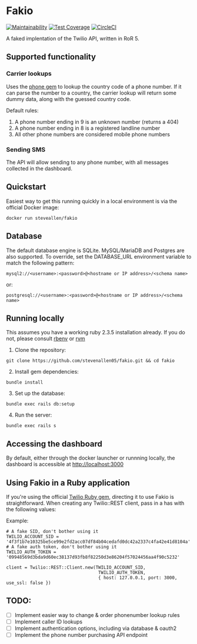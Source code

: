# Fakio

[![Maintainability](https://api.codeclimate.com/v1/badges/95d64abcd68d3b3dca2e/maintainability)](https://codeclimate.com/github/stevenallen05/fakio/maintainability)
[![Test Coverage](https://api.codeclimate.com/v1/badges/95d64abcd68d3b3dca2e/test_coverage)](https://codeclimate.com/github/stevenallen05/fakio/test_coverage)
[![CircleCI](https://circleci.com/gh/stevenallen05/fakio.svg?style=svg)](https://circleci.com/gh/stevenallen05/fakio)

A faked implentation of the Twilio API, written in RoR 5.

## Supported functionality

### Carrier lookups

Uses the [phone gem](https://github.com/carr/phone) to lookup the country code of a phone number. If it can parse the number to a country, the carrier lookup will return some dummy data, along with the guessed country code.

Default rules:

1. A phone number ending in 9 is an unknown number (returns a 404)
2. A phone number ending in 8 is a registered landline number
3. All other phone numbers are considered mobile phone numbers

### Sending SMS

The API will allow sending to any phone number, with all messages collected in the dashboard. 

## Quickstart

Easiest way to get this running quickly in a local environment is via the official Docker image:

`docker run steveallen/fakio`

## Database

The default database engine is SQLite. MySQL/MariaDB and Postgres are also supported. To override, set the DATABASE_URL environment variable to match the following pattern:

`mysql2://<username>:<password>@<hostname or IP address>/<schema name>`

or:

`postgresql://<username>:<password>@<hostname or IP address>/<schema name>`

## Running locally

This assumes you have a working ruby 2.3.5 installation already. If you do not, please consult [rbenv](https://github.com/rbenv/rbenv) or [rvm](https://rvm.io/)

1. Clone the repository:

`git clone https://github.com/stevenallen05/fakio.git && cd fakio`

2. Install gem dependencies:

`bundle install`

3. Set up the database:

`bundle exec rails db:setup`

4. Run the server: 

`bundle exec rails s`


## Accessing the dashboard

By default, either through the docker launcher or runnning locally, the dashboard is accessible at [http://localhost:3000](http://localhost:3000)

## Using Fakio in a Ruby application

If you're using the official [Twilio Ruby gem](https://github.com/twilio/twilio-ruby), directing it to use Fakio is straightforward. When creating any Twilio::REST client, pass in a has with the following values:



Example:

```
# A fake SID, don't bother using it
TWILIO_ACCOUNT_SID = '4f3f1b7e10325be5ce99e2fd2acc07df84b04cedafd0dc42a2337c4fa42e41d8104a'
# A fake auth token, don't bother using it
TWILIO_AUTH_TOKEN = '09948569d3bda9d60ec38137d93fb8f82250d3e86204f57024456aa4f90c5232' 

client = Twilio::REST::Client.new(TWILIO_ACCOUNT_SID, 
                                   TWILIO_AUTH_TOKEN, 
                                   { host: 127.0.0.1, port: 3000, use_ssl: false })
```

## TODO:

- [ ] Implement easier way to change & order phonenumber lookup rules
- [ ] Implement caller ID lookups
- [ ] Implement authentication options, including via database & oauth2
- [ ] Implement the phone number purchasing API endpoint